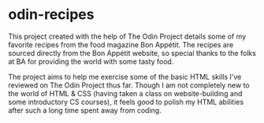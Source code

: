 # odin-recipes

This project created with the help of The Odin Project details some of my favorite recipes from the food magazine Bon Appétit. The recipes are sourced directly from the Bon Appétit website, so special thanks to the folks at BA for providing the world with some tasty food.

The project aims to help me exercise some of the basic HTML skills I've reviewed on The Odin Project thus far. Though I am not completely new to the world of HTML & CSS (having taken a class on website-building and some introductory CS courses), it feels good to polish my HTML abilities after such a long time spent away from coding.
